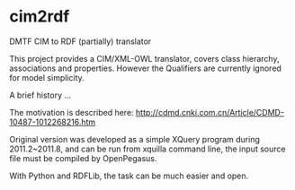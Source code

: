 cim2rdf
=======

DMTF CIM to RDF (partially) translator

This project provides a CIM/XML-OWL translator, covers class hierarchy, associations and properties. However the Qualifiers are currently ignored for model simplicity.

A brief history ...

The motivation is described here: http://cdmd.cnki.com.cn/Article/CDMD-10487-1012268216.htm

Original version was developed as a simple XQuery program during 2011.2~2011.8, and can be run from xquilla command line, the input source file must be compiled by OpenPegasus.

With Python and RDFLib, the task can be much easier and open.